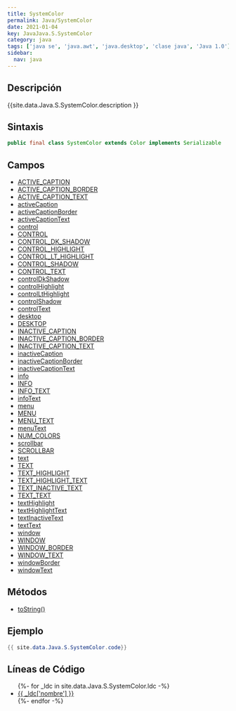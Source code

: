 ```yaml
---
title: SystemColor
permalink: Java/SystemColor
date: 2021-01-04
key: JavaJava.S.SystemColor
category: java
tags: ['java se', 'java.awt', 'java.desktop', 'clase java', 'Java 1.0']
sidebar: 
  nav: java
---
```


## Descripción
{{site.data.Java.S.SystemColor.description }}

## Sintaxis
~~~java
public final class SystemColor extends Color implements Serializable
~~~

## Campos
* [ACTIVE_CAPTION](/Java/SystemColor/ACTIVE_CAPTION)
* [ACTIVE_CAPTION_BORDER](/Java/SystemColor/ACTIVE_CAPTION_BORDER)
* [ACTIVE_CAPTION_TEXT](/Java/SystemColor/ACTIVE_CAPTION_TEXT)
* [activeCaption](/Java/SystemColor/activeCaption)
* [activeCaptionBorder](/Java/SystemColor/activeCaptionBorder)
* [activeCaptionText](/Java/SystemColor/activeCaptionText)
* [control](/Java/SystemColor/control)
* [CONTROL](/Java/SystemColor/CONTROL)
* [CONTROL_DK_SHADOW](/Java/SystemColor/CONTROL_DK_SHADOW)
* [CONTROL_HIGHLIGHT](/Java/SystemColor/CONTROL_HIGHLIGHT)
* [CONTROL_LT_HIGHLIGHT](/Java/SystemColor/CONTROL_LT_HIGHLIGHT)
* [CONTROL_SHADOW](/Java/SystemColor/CONTROL_SHADOW)
* [CONTROL_TEXT](/Java/SystemColor/CONTROL_TEXT)
* [controlDkShadow](/Java/SystemColor/controlDkShadow)
* [controlHighlight](/Java/SystemColor/controlHighlight)
* [controlLtHighlight](/Java/SystemColor/controlLtHighlight)
* [controlShadow](/Java/SystemColor/controlShadow)
* [controlText](/Java/SystemColor/controlText)
* [desktop](/Java/SystemColor/desktop)
* [DESKTOP](/Java/SystemColor/DESKTOP)
* [INACTIVE_CAPTION](/Java/SystemColor/INACTIVE_CAPTION)
* [INACTIVE_CAPTION_BORDER](/Java/SystemColor/INACTIVE_CAPTION_BORDER)
* [INACTIVE_CAPTION_TEXT](/Java/SystemColor/INACTIVE_CAPTION_TEXT)
* [inactiveCaption](/Java/SystemColor/inactiveCaption)
* [inactiveCaptionBorder](/Java/SystemColor/inactiveCaptionBorder)
* [inactiveCaptionText](/Java/SystemColor/inactiveCaptionText)
* [info](/Java/SystemColor/info)
* [INFO](/Java/SystemColor/INFO)
* [INFO_TEXT](/Java/SystemColor/INFO_TEXT)
* [infoText](/Java/SystemColor/infoText)
* [menu](/Java/SystemColor/menu)
* [MENU](/Java/SystemColor/MENU)
* [MENU_TEXT](/Java/SystemColor/MENU_TEXT)
* [menuText](/Java/SystemColor/menuText)
* [NUM_COLORS](/Java/SystemColor/NUM_COLORS)
* [scrollbar](/Java/SystemColor/scrollbar)
* [SCROLLBAR](/Java/SystemColor/SCROLLBAR)
* [text](/Java/SystemColor/text)
* [TEXT](/Java/SystemColor/TEXT)
* [TEXT_HIGHLIGHT](/Java/SystemColor/TEXT_HIGHLIGHT)
* [TEXT_HIGHLIGHT_TEXT](/Java/SystemColor/TEXT_HIGHLIGHT_TEXT)
* [TEXT_INACTIVE_TEXT](/Java/SystemColor/TEXT_INACTIVE_TEXT)
* [TEXT_TEXT](/Java/SystemColor/TEXT_TEXT)
* [textHighlight](/Java/SystemColor/textHighlight)
* [textHighlightText](/Java/SystemColor/textHighlightText)
* [textInactiveText](/Java/SystemColor/textInactiveText)
* [textText](/Java/SystemColor/textText)
* [window](/Java/SystemColor/window)
* [WINDOW](/Java/SystemColor/WINDOW)
* [WINDOW_BORDER](/Java/SystemColor/WINDOW_BORDER)
* [WINDOW_TEXT](/Java/SystemColor/WINDOW_TEXT)
* [windowBorder](/Java/SystemColor/windowBorder)
* [windowText](/Java/SystemColor/windowText)

## Métodos
* [toString()](/Java/SystemColor/toString)

## Ejemplo
~~~java
{{ site.data.Java.S.SystemColor.code}}
~~~

## Líneas de Código
<ul>
{%- for _ldc in site.data.Java.S.SystemColor.ldc -%}
   <li>
       <a href="{{_ldc['url'] }}">{{ _ldc['nombre'] }}</a>
   </li>
{%- endfor -%}
</ul>
